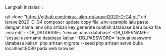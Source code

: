Langkah instalasi :

git clone "https://github.com/mirza-alim-m/laravel2020-D-G4.git"
cd laravel2020-D-G4
composer update
copy file .env-example lalu paste dengan nama .env
php artisan key:generate
buatlah database baru
buka file .env edit : -DB_DATABASE= 'sesuai nama database' -DB_USERNAME= 'sesuai username database kalian' -DB_PASSWORD= 'sesuai password database kalian'
php artisan migrate --seed
php artisan serve
buka localhost:8080 pada web browser
